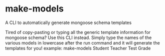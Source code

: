 # make-models
A CLI to automatically generate mongoose schema templates

Tired of copy-pasting or typing all the generic template information for mongoose schema? Use this CLI instead.
Simply type the names of the various models in lowercase after the run command and it will generate the templates for you!
example: make-models Student Teacher Test Grade

